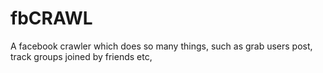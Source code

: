 # fbCRAWL
A facebook crawler which does so many things, such as grab users post, track groups joined by friends etc,
